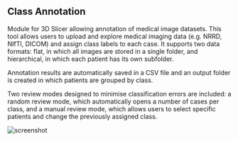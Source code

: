 ## Class Annotation

Module for 3D Slicer allowing annotation of medical image datasets.
This tool allows users to upload and explore medical imaging data (e.g. NRRD, NIfTI, DICOM) and assign class labels to each case. It supports two data formats: flat, in which all images are stored in a single folder, and hierarchical, in which each patient has its own subfolder.

Annotation results are automatically saved in a CSV file and an output folder is created in which patients are grouped by class. 

Two review modes designed to minimise classification errors are included: a random review mode, which automatically opens a number of cases per class, and a manual review mode, which allows users to select specific patients and change the previously assigned class.

![screenshot](https://raw.githubusercontent.com/lorenaromeo/SlicerClassAnnotation/refs/heads/main/ClassAnnotation_screenshot.png)
